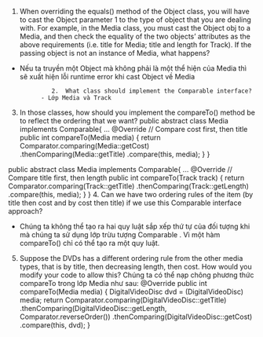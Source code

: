 1.	When overriding the equals() method of the Object class, you will have to cast the Object parameter 1 to the type of object that you are dealing with. For example, in the Media class, you must cast the Object obj to a Media, and then check the equality of the two objects’ attributes as the above requirements (i.e. title for Media; title and length for Track). If the passing object is not an instance of Media, what happens?
- Nếu ta truyền một Object mà không phải là một thể hiện của Media thì sẽ xuất hiện lỗi runtime error khi cast Object về Media

               2.  What class should implement the Comparable interface?
	        - Lớp Media và Track
3.  In those classes, how should you implement the compareTo() method be to reflect the ordering that we want?
public abstract class Media implements Comparable<Media>{
...
@Override
// Compare cost first, then title
public int compareTo(Media media) {
    return Comparator.comparing(Media::getCost)
            .thenComparing(Media::getTitle)
            .compare(this, media);
}
}

public abstract class Media implements Comparable<Track>{
		...
@Override
// Compare title first, then length
public int compareTo(Track track) {
    return Comparator.comparing(Track::getTitle)
            .thenComparing(Track::getLength)
            .compare(this, media);
}
}
4. Can we have two ordering rules of the item (by title then cost and by cost then title) if we use this Comparable interface approach?
- Chúng ta không thể tạo ra hai quy luật sắp xếp thứ tự của đối tượng khi mà chúng ta sử dụng lớp trừu tượng Comparable . Vì một hàm compareTo() chỉ có thể tạo ra một quy luật.
5. Suppose the DVDs has a different ordering rule from the other media types, that is by title, then decreasing length, then cost. How would you modify your code to allow this?
	Chúng ta có thể nạp chông phương thức compareTo trong lớp Media như sau:
	@Override
public int compareTo(Media media) {
    DigitalVideoDisc dvd = (DigitalVideoDisc) media;
    return Comparator.comparing(DigitalVideoDisc::getTitle)
            .thenComparing(DigitalVideoDisc::getLength, Comparator.reverseOrder())
            .thenComparing(DigitalVideoDisc::getCost)
            .compare(this, dvd);
}

	
